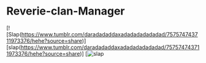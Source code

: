 # Reverie-clan-Manager
[![Slap(https://www.tumblr.com/daradadaddaxadadadadadadad/757574743711973376/hehe?source=share)]
[slap(https://www.tumblr.com/daradadaddaxadadadadadadad/757574743711973376/hehe?source=share)]
[![slap](https://www.tumblr.com/daradadaddaxadadadadadadad/757574743711973376/hehe?source=share)
